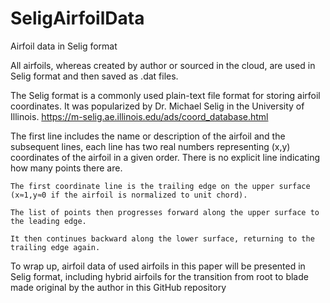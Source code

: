 # SeligAirfoilData
Airfoil data in Selig format

All airfoils, whereas created by author or sourced in the cloud, are used in Selig format and then saved as .dat files.

The Selig format is a commonly used plain-text file format for storing airfoil coordinates. It was popularized by Dr. Michael Selig in the University of Illinois. https://m-selig.ae.illinois.edu/ads/coord_database.html 

The first line includes the name or description of the airfoil and the subsequent lines, each line has two real numbers representing (x,y) coordinates of the airfoil in a given order. There is no explicit line indicating how many points there are.

	The first coordinate line is the trailing edge on the upper surface (x≈1,y≈0 if the airfoil is normalized to unit chord). 
 
	The list of points then progresses forward along the upper surface to the leading edge. 
 
	It then continues backward along the lower surface, returning to the trailing edge again.
 
To wrap up, airfoil data of used airfoils in this paper will be presented in Selig format, including hybrid airfoils for the transition from root to blade made original by the author in this GitHub repository

